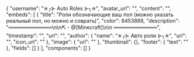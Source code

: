 {
  "username": "✯╭⊱ Auto Roles ⊱╮✯",
  "avatar_url": "",
  "content": "",
  "embeds": [
    {
      "title": "Роли обозначающие ваш пол (можно указать реальный пол, но можно и соврать)",
      "color": 8453888,
      "description": "**════════════**\n\n⛏️ -  @[Minecraft]\n\n **════════════**",
      "timestamp": "",
      "url": "",
      "author": {
        "name": "✯╭⊱ Авто роли ⊱╮✯",
        "url": "",
        "icon_url": ""
      },
      "image": {
        "url": ""
      },
      "thumbnail": {},
      "footer": {
        "text": ""
      },
      "fields": []
    }
  ],
  "components": []
}
